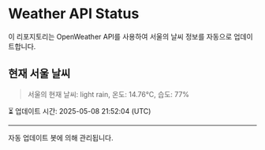 
# Weather API Status

이 리포지토리는 OpenWeather API를 사용하여 서울의 날씨 정보를 자동으로 업데이트합니다.

## 현재 서울 날씨
> 서울의 현재 날씨: light rain, 온도: 14.76°C, 습도: 77%

⏳ 업데이트 시간: 2025-05-08 21:52:04 (UTC)

---
자동 업데이트 봇에 의해 관리됩니다.
